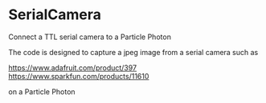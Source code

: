 # SerialCamera
Connect a TTL serial camera to a Particle Photon

The code is designed to capture a jpeg image from a serial camera such as

https://www.adafruit.com/product/397
https://www.sparkfun.com/products/11610

on a Particle Photon
